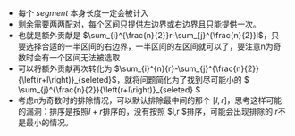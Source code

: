 - 每个 $segment$ 本身长度一定会被计入
- 剩余需要两两配对，每个区间只提供左边界或右边界且只能提供一次。
- 也就是额外贡献是 $\sum_{i}^{\frac{n}{2}}r-\sum_{j}^{\frac{n}{2}}l$，只要选择合适的一半区间的右边界，一半区间的左区间就可以了，要注意n为奇数时会有一个区间无法被选取
- 可以将额外贡献再次转化为 $\sum_{i}^{n}{r}-\sum_{j}^{\frac{n}{2}}{\left(r+l\right)}_{seleted}$，就将问题简化为了找到尽可能小的 $ \sum_{j}^{\frac{n}{2}}{\left(r+l\right)}_{seleted} $
- 考虑n为奇数时的排除情况，可以默认排除最中间的那个 $[l,r]$，思考这样可能的漏洞：排序是按照$l+r$排序的，没有按照 $l,r $排序，可能会出现排除的 $r$不是最小的情况。